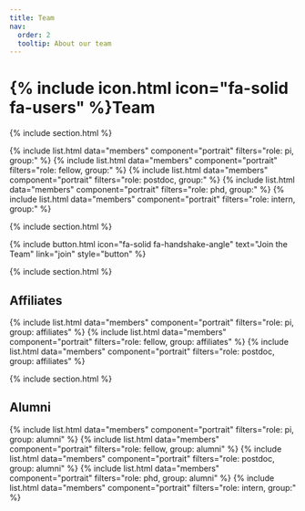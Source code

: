 ```yaml
---
title: Team
nav:
  order: 2
  tooltip: About our team
---
```


# {% include icon.html icon="fa-solid fa-users" %}Team


{% include section.html %}

{% include list.html data="members" component="portrait" filters="role: pi, group:" %}
{% include list.html data="members" component="portrait" filters="role: fellow, group:" %}
{% include list.html data="members" component="portrait" filters="role: postdoc, group:" %}
{% include list.html data="members" component="portrait" filters="role: phd, group:" %}
{% include list.html data="members" component="portrait" filters="role: intern, group:" %}

{% include section.html %}

{% include button.html icon="fa-solid fa-handshake-angle" text="Join the Team" link="join" style="button" %}

{% include section.html %}

## Affiliates

{% include list.html data="members" component="portrait" filters="role: pi, group: affiliates" %}
{% include list.html data="members" component="portrait" filters="role: fellow, group: affiliates" %}
{% include list.html data="members" component="portrait" filters="role: postdoc, group: affiliates" %}


{% include section.html %}

## Alumni

{% include list.html data="members" component="portrait" filters="role: pi, group: alumni" %}
{% include list.html data="members" component="portrait" filters="role: fellow, group: alumni" %}
{% include list.html data="members" component="portrait" filters="role: postdoc, group: alumni" %}
{% include list.html data="members" component="portrait" filters="role: phd, group: alumni" %}
{% include list.html data="members" component="portrait" filters="role: intern, group:" %}

